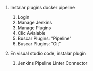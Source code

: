1. Instalar plugins docker pipeline
    1. Login
    1. Manage Jenkins
    1. Manage Plugins
    1. Clic Avialable
    1. Buscar Plugins: "Pipeline"
    1. Buscar Plugins: "Git"

1. En visual studio code, instalar plugin
    1. Jenkins Pipeline Linter Connector